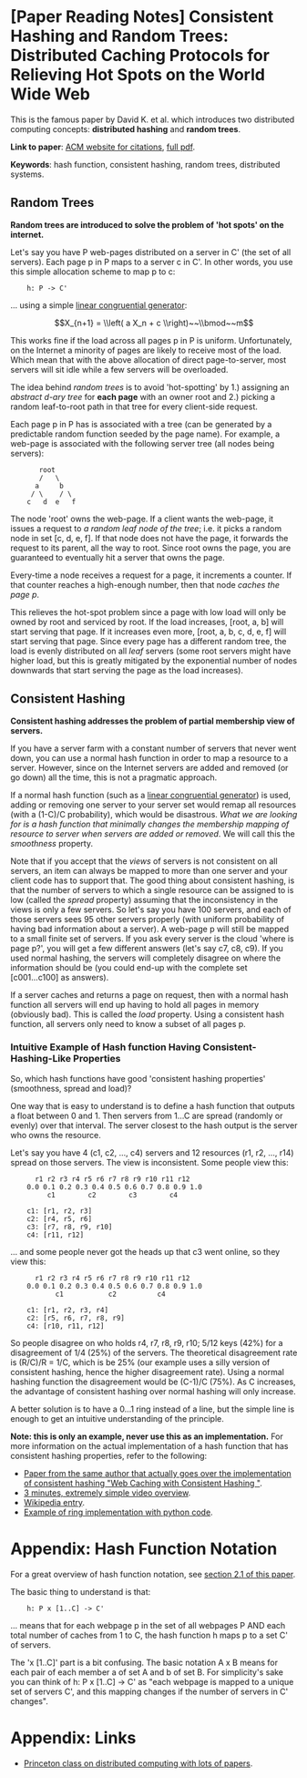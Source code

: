 # [Paper Reading Notes] Consistent Hashing and Random Trees: Distributed Caching Protocols for Relieving Hot Spots on the World Wide Web

This is the famous paper by David K. et al. which introduces two distributed computing concepts: __distributed hashing__ and __random trees__.

**Link to paper**: [ACM website for citations](http://dl.acm.org/citation.cfm?id=258660), [full pdf](http://www.cs.princeton.edu/courses/archive/fall09/cos518/papers/chash.pdf).

**Keywords**: hash function, consistent hashing, random trees, distributed systems.

## Random Trees

**Random trees are introduced to solve the problem of 'hot spots' on the internet.**

Let's say you have P web-pages distributed on a server in C' (the set of all servers). Each page p in P maps to a server c in C'. In other words, you use this simple allocation scheme to map p to c:

        h: P -> C'

... using a simple [linear congruential generator](http://en.wikipedia.org/wiki/Linear_congruential_generator):

$$X_{n+1} = \\left( a X_n + c \\right)~~\\bmod~~m$$

This works fine if the load across all pages p in P is uniform. Unfortunately, on the Internet a minority of pages are likely to receive most of the load. Which mean that with the above allocation of direct page-to-server, most servers will sit idle while a few servers will be overloaded.

The idea behind _random trees_ is to avoid 'hot-spotting' by 1.) assigning an _abstract d-ary tree_ for __each page__ with an owner root and 2.) picking a random leaf-to-root path in that tree for every client-side request.

Each page p in P has is associated with a tree (can be generated by a predictable random function seeded by the page name). For example, a web-page is associated with the following server tree (all nodes being servers):

           root
           /   \
          a     b
         / \    / \
        c   d  e   f

The node 'root' owns the web-page. If a client wants the web-page, it issues a request to _a random leaf node of the tree_; i.e. it picks a random node in set [c, d, e, f]. If that node does not have the page, it forwards the request to its parent, all the way to root. Since root owns the page, you are guaranteed to eventually hit a server that owns the page.

Every-time a node receives a request for a page, it increments a counter. If that counter reaches a high-enough number, then that node _caches the page p_.

This relieves the hot-spot problem since a page with low load will only be owned by root and serviced by root. If the load increases, [root, a, b] will start serving that page. If it increases even more, [root, a, b, c, d, e, f] will start serving that page. Since every page has a different random tree, the load is evenly distributed on all _leaf_ servers (some root servers might have higher load, but this is greatly mitigated by the exponential number of nodes downwards that start serving the page as the load increases).

## Consistent Hashing

**Consistent hashing addresses the problem of partial membership view of servers.**

If you have a server farm with a constant number of servers that never went down, you can use a normal hash function in order to map a resource to a server. However, since on the Internet servers are added and removed (or go down) all the time, this is not a pragmatic approach.

If a normal hash function (such as a [linear congruential generator](http://en.wikipedia.org/wiki/Linear_congruential_generator)) is used, adding or removing one server to your server set would remap all resources (with a (1-C)/C probability), which would be disastrous. _What we are looking for is a hash function that minimally changes the membership mapping of resource to server when servers are added or removed_. We will call this the _smoothness_ property.

Note that if you accept that the _views_ of servers is not consistent on all servers, an item can always be mapped to more than one server and your client code has to support that. The good thing about consistent hashing, is that the number of servers to which a single resource can be assigned to is low (called the _spread_ property) assuming that the inconsistency in the views is only a few servers. So let's say you have 100 servers, and each of those servers sees 95 other servers properly (with uniform probability of having bad information about a server). A web-page p will still be mapped to a small finite set of servers. If you ask every server is the cloud 'where is page p?', you will get a few different answers (let's say c7, c8, c9). If you used normal hashing, the servers will completely disagree on where the information should be (you could end-up with the complete set [c001...c100] as answers).

If a server caches and returns a page on request, then with a normal hash function all servers will end up having to hold all pages in memory (obviously bad). This is called the _load_ property. Using a consistent hash function, all servers only need to know a subset of all pages p.

### Intuitive Example of Hash function Having Consistent-Hashing-Like Properties

So, which hash functions have good 'consistent hashing properties' (smoothness, spread and load)?

One way that is easy to understand is to define a hash function that outputs a float between 0 and 1. Then servers from 1...C are spread (randomly or evenly) over that interval. The server closest to the hash output is the server who owns the resource.

Let's say you have 4 (c1, c2, ..., c4) servers and 12 resources (r1, r2, ..., r14) spread on those servers. The view is inconsistent. Some people view this:

          r1 r2 r3 r4 r5 r6 r7 r8 r9 r10 r11 r12
        0.0 0.1 0.2 0.3 0.4 0.5 0.6 0.7 0.8 0.9 1.0
             c1        c2        c3        c4

        c1: [r1, r2, r3]
        c2: [r4, r5, r6]
        c3: [r7, r8, r9, r10]
        c4: [r11, r12]

... and some people never got the heads up that c3 went online, so they view this:

          r1 r2 r3 r4 r5 r6 r7 r8 r9 r10 r11 r12
        0.0 0.1 0.2 0.3 0.4 0.5 0.6 0.7 0.8 0.9 1.0
               c1           c2          c4

        c1: [r1, r2, r3, r4]
        c2: [r5, r6, r7, r8, r9]
        c4: [r10, r11, r12]

So people disagree on who holds r4, r7, r8, r9, r10; 5/12 keys (42%) for a disagreement of 1/4 (25%) of the servers. The theoretical disagreement rate is (R/C)/R = 1/C, which is be 25% (our example uses a silly version of consistent hashing, hence the higher disagreement rate). Using a normal hashing function the disagreement would be (C-1)/C (75%). As C increases, the advantage of consistent hashing over normal hashing will only increase.

A better solution is to have a 0...1 ring instead of a line, but the simple line is enough to get an intuitive understanding of the principle.

**Note: this is only an example, never use this as an implementation.** For more information on the actual implementation of a hash function that has consistent hashing properties, refer to the following:

- [Paper from the same author that actually goes over the implementation of consistent hashing "Web Caching with Consistent Hashing
"](http://www8.org/w8-papers/2a-webserver/caching/paper2.html).
- [3 minutes, extremely simple video overview](https://www.youtube.com/watch?v=jznJKL0CrxM).
- [Wikipedia entry](http://en.wikipedia.org/wiki/Consistent_hashing).
- [Example of ring implementation with python code](http://michaelnielsen.org/blog/consistent-hashing/).

# Appendix: Hash Function Notation

For a great overview of hash function notation, see [section 2.1 of this paper](http://research.microsoft.com/pubs/64588/hash_survey.pdf).

The basic thing to understand is that:

        h: P x [1..C] -> C'

... means that for each webpage p in the set of all webpages P AND each total number of caches from 1 to C, the hash function h maps p to a set C' of servers.

The 'x [1..C]' part is a bit confusing. The basic notation A x B means for each pair of each member a of set A and b of set B. For simplicity's sake you can think of h: P x [1..C] -> C' as "each webpage is mapped to a unique set of servers C', and this mapping changes if the number of servers in C' changes".

# Appendix: Links

- [Princeton class on distributed computing with lots of papers](http://www.cs.princeton.edu/courses/archive/fall09/cos518).
